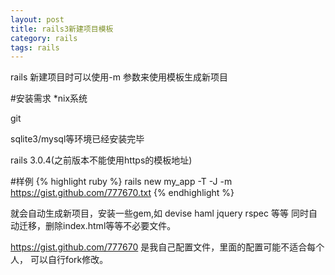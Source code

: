 ```yaml
---
layout: post
title: rails3新建项目模板
category: rails
tags: rails
---
```

rails 新建项目时可以使用-m 参数来使用模板生成新项目

#安装需求
*nix系统

git
 
sqlite3/mysql等环境已经安装完毕

rails 3.0.4(之前版本不能使用https的模板地址)


#样例
{% highlight ruby %}
  rails new my_app -T -J -m https://gist.github.com/777670.txt
{% endhighlight %}

就会自动生成新项目，安装一些gem,如
devise
haml
jquery
rspec
等等
同时自动迁移，删除index.html等等不必要文件。

https://gist.github.com/777670 是我自己配置文件，里面的配置可能不适合每个人， 可以自行fork修改。